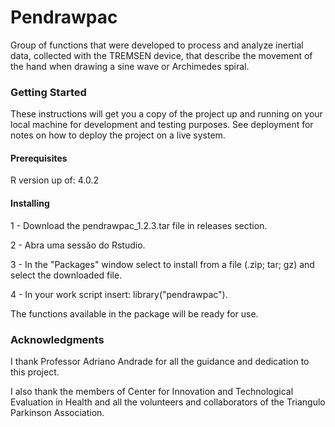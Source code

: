 # Pendrawpac 
Group of functions that were developed to process and analyze inertial data, collected with the TREMSEN device, that describe the movement of the hand when drawing a sine wave or Archimedes spiral.

### Getting Started
These instructions will get you a copy of the project up and running on your local machine for development and testing purposes. See deployment for notes on how to deploy the project on a live system.

#### Prerequisites
R version up of: 4.0.2 

#### Installing
1 - Download the pendrawpac_1.2.3.tar file in releases section. 

2 - Abra uma sessão do Rstudio. 

3 - In the "Packages" window select to install from a file (.zip; tar; gz) and select the downloaded file.

4 - In your work script insert: library("pendrawpac").

The functions available in the package will be ready for use.

### Acknowledgments
I thank Professor Adriano Andrade for all the guidance and dedication to this project. 

I also thank the members of Center for Innovation and Technological Evaluation in Health and all the volunteers and collaborators of the Triangulo Parkinson Association.

